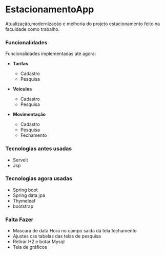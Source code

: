 # EstacionamentoApp

Atualização,modernização e melhoria do projeto estacionamento feito na faculdade como trabalho.


### Funcionalidades ###

Funcionalidades implementadas até agora:

- **Tarifas**
  - Cadastro 
  - Pesquisa
  
- **Veiculos**
  - Cadastro
  - Pesquisa

- **Movimentação**
  - Cadastro
  - Pesquisa
  - Fechamento
  

### Tecnologias antes usadas ###
- Servelt
- Jsp

### Tecnologias agora usadas ###
- Spring boot
- Spring data jpa
- Thymeleaf
- bootstrap

### Falta Fazer ###

- Mascara de data Hora no campo saida da tela fechamento
- Ajustes css tabelas das telas de pesquisa
- Retirar H2 e botar Mysql
- Tela de gráficos
